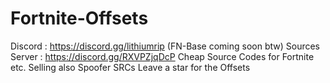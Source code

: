 # Fortnite-Offsets
Discord : https://discord.gg/lithiumrip (FN-Base coming soon btw) 
Sources Server : https://discord.gg/RXVPZjqDcP
Cheap Source Codes for Fortnite etc. 
Selling also Spoofer SRCs
Leave a star for the Offsets 
